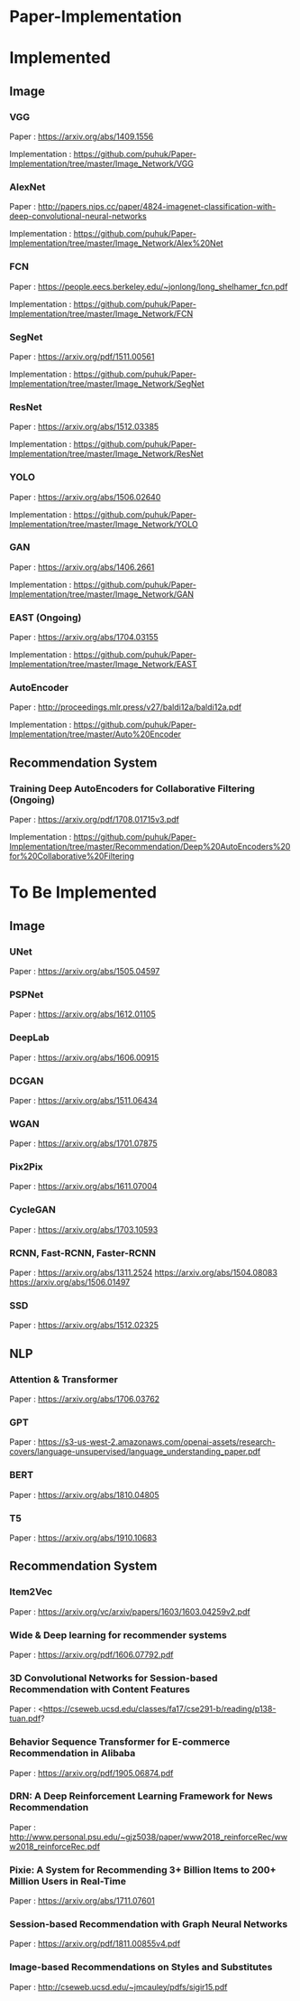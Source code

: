 # Paper-Implementation


# Implemented 


## Image 

  ### VGG 
  Paper : <https://arxiv.org/abs/1409.1556> 
  
  Implementation : <https://github.com/puhuk/Paper-Implementation/tree/master/Image_Network/VGG>

  ### AlexNet
  Paper : <http://papers.nips.cc/paper/4824-imagenet-classification-with-deep-convolutional-neural-networks>
  
  Implementation : <https://github.com/puhuk/Paper-Implementation/tree/master/Image_Network/Alex%20Net>

  ### FCN  
  Paper : <https://people.eecs.berkeley.edu/~jonlong/long_shelhamer_fcn.pdf>
  
  Implementation : <https://github.com/puhuk/Paper-Implementation/tree/master/Image_Network/FCN>

  ### SegNet
  Paper : <https://arxiv.org/pdf/1511.00561>
  
  Implementation : <https://github.com/puhuk/Paper-Implementation/tree/master/Image_Network/SegNet>

  ### ResNet 
  Paper : <https://arxiv.org/abs/1512.03385>
  
  Implementation : <https://github.com/puhuk/Paper-Implementation/tree/master/Image_Network/ResNet>

  ### YOLO 
  Paper : <https://arxiv.org/abs/1506.02640>
  
  Implementation : <https://github.com/puhuk/Paper-Implementation/tree/master/Image_Network/YOLO>

  ### GAN 
  Paper : <https://arxiv.org/abs/1406.2661>
  
  Implementation : <https://github.com/puhuk/Paper-Implementation/tree/master/Image_Network/GAN>

  ### EAST (Ongoing)
  Paper : <https://arxiv.org/abs/1704.03155>
  
  Implementation : <https://github.com/puhuk/Paper-Implementation/tree/master/Image_Network/EAST>

  ### AutoEncoder
  Paper : <http://proceedings.mlr.press/v27/baldi12a/baldi12a.pdf>
  
  Implementation : <https://github.com/puhuk/Paper-Implementation/tree/master/Auto%20Encoder>


## Recommendation System

  ### Training Deep AutoEncoders for Collaborative Filtering (Ongoing)
  Paper : <https://arxiv.org/pdf/1708.01715v3.pdf>
  
  Implementation : <https://github.com/puhuk/Paper-Implementation/tree/master/Recommendation/Deep%20AutoEncoders%20for%20Collaborative%20Filtering>




# To Be Implemented

## Image
  ### UNet
  Paper : <https://arxiv.org/abs/1505.04597>
  
  ### PSPNet
  Paper : <https://arxiv.org/abs/1612.01105>
  
  ### DeepLab
  Paper : <https://arxiv.org/abs/1606.00915>
  
  ### DCGAN
  Paper : <https://arxiv.org/abs/1511.06434>
  
  ### WGAN
  Paper : <https://arxiv.org/abs/1701.07875>
  
  ### Pix2Pix
  Paper : <https://arxiv.org/abs/1611.07004>
  
  ### CycleGAN
  Paper : <https://arxiv.org/abs/1703.10593>
  
  ### RCNN, Fast-RCNN, Faster-RCNN
  Paper : <https://arxiv.org/abs/1311.2524> <https://arxiv.org/abs/1504.08083> <https://arxiv.org/abs/1506.01497>
  
  ### SSD
  Paper : <https://arxiv.org/abs/1512.02325>
  
  
## NLP
  ### Attention & Transformer
  Paper : <https://arxiv.org/abs/1706.03762>
  
  ### GPT
  Paper : <https://s3-us-west-2.amazonaws.com/openai-assets/research-covers/language-unsupervised/language_understanding_paper.pdf>
  
  ### BERT
  Paper : <https://arxiv.org/abs/1810.04805>
  
  ### T5
  Paper : <https://arxiv.org/abs/1910.10683>
  
  
## Recommendation System 
  ### Item2Vec
  Paper : <https://arxiv.org/vc/arxiv/papers/1603/1603.04259v2.pdf>
  
  ### Wide & Deep learning for recommender systems
  Paper : <https://arxiv.org/pdf/1606.07792.pdf>
  
  ### 3D Convolutional Networks for Session-based Recommendation with Content Features
  Paper : <https://cseweb.ucsd.edu/classes/fa17/cse291-b/reading/p138-tuan.pdf?
  
  ### Behavior Sequence Transformer for E-commerce Recommendation in Alibaba
  Paper : <https://arxiv.org/pdf/1905.06874.pdf>
  
  ### DRN: A Deep Reinforcement Learning Framework for News Recommendation
  Paper : <http://www.personal.psu.edu/~gjz5038/paper/www2018_reinforceRec/www2018_reinforceRec.pdf>
  
  ### Pixie: A System for Recommending 3+ Billion Items to 200+ Million Users in Real-Time
  Paper : <https://arxiv.org/abs/1711.07601>
  
  ### Session-based Recommendation with Graph Neural Networks	
  Paper : <https://arxiv.org/pdf/1811.00855v4.pdf>
  
  ### Image-based Recommendations on Styles and Substitutes
  Paper : <http://cseweb.ucsd.edu/~jmcauley/pdfs/sigir15.pdf>
